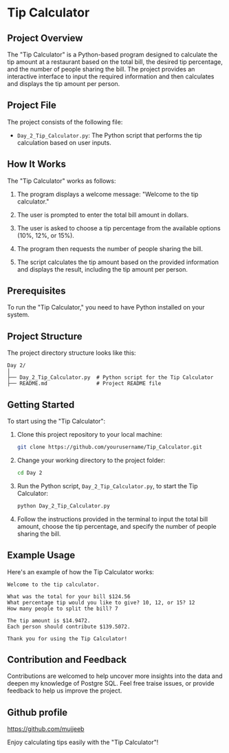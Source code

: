 # Tip Calculator

## Project Overview

The "Tip Calculator" is a Python-based program designed to calculate the tip amount at a restaurant based on the total bill, the desired tip percentage, and the number of people sharing the bill. The project provides an interactive interface to input the required information and then calculates and displays the tip amount per person.

## Project File

The project consists of the following file:

- `Day_2_Tip_Calculator.py`: The Python script that performs the tip calculation based on user inputs.

## How It Works

The "Tip Calculator" works as follows:

1. The program displays a welcome message: "Welcome to the tip calculator."

2. The user is prompted to enter the total bill amount in dollars.

3. The user is asked to choose a tip percentage from the available options (10%, 12%, or 15%).

4. The program then requests the number of people sharing the bill.

5. The script calculates the tip amount based on the provided information and displays the result, including the tip amount per person.

## Prerequisites

To run the "Tip Calculator," you need to have Python installed on your system.

## Project Structure

The project directory structure looks like this:

```
Day 2/
│
├── Day_2_Tip_Calculator.py  # Python script for the Tip Calculator
├── README.md                # Project README file
```

## Getting Started

To start using the "Tip Calculator":

1. Clone this project repository to your local machine:

   ```bash
   git clone https://github.com/yourusername/Tip_Calculator.git
   ```

2. Change your working directory to the project folder:

   ```bash
   cd Day 2
   ```

3. Run the Python script, `Day_2_Tip_Calculator.py`, to start the Tip Calculator:

   ```bash
   python Day_2_Tip_Calculator.py
   ```

4. Follow the instructions provided in the terminal to input the total bill amount, choose the tip percentage, and specify the number of people sharing the bill.

## Example Usage

Here's an example of how the Tip Calculator works:

```plaintext
Welcome to the tip calculator.

What was the total for your bill $124.56
What percentage tip would you like to give? 10, 12, or 15? 12
How many people to split the bill? 7

The tip amount is $14.9472.
Each person should contribute $139.5072.

Thank you for using the Tip Calculator!
```

## Contribution and Feedback

Contributions are welcomed to help uncover more insights into the data and deepen my knowledge of Postgre SQL. Feel free traise issues, or provide feedback to help us improve the project.


## Github profile
https://github.com/mujjeeb


Enjoy calculating tips easily with the "Tip Calculator"!
